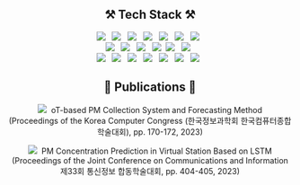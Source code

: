 <h2 align="center"><b>⚒️ Tech Stack ⚒️</b></h2>
<p align="center">
    <img src="https://img.shields.io/badge/Tensorflow-FF6F00?style=flat-square&logo=tensorflow&logoColor=white"/></a> &nbsp 
    <img src="https://img.shields.io/badge/Keras-D00000?style=flat-square&logo=keras&logoColor=white"/></a> &nbsp 
    <img src="https://img.shields.io/badge/PyTorch-EE4C2C?style=flat-square&logo=pytorch&logoColor=white"/></a> &nbsp 
    <img src="https://img.shields.io/badge/scikitlearn-F7931E?style=flat-square&logo=scikit-learn&logoColor=white"/></a> &nbsp 
    <img src="https://img.shields.io/badge/SciPy-8CAAE6?style=flat-square&logo=scipy&logoColor=white"/></a> &nbsp 
    <img src="https://img.shields.io/badge/NumPy-013243?style=flat-square&logo=NumPy&logoColor=white"/></a> &nbsp 
    <img src="https://img.shields.io/badge/pandas-150458?style=flat-square&logo=pandas&logoColor=white"/></a> &nbsp 
    <br> 
    <img src="https://img.shields.io/badge/OpenCV-5C3EE8?style=flat-square&logo=OpenCV&logoColor=white"/></a> &nbsp
    <img src="https://img.shields.io/badge/Jupyter-F37626?style=flat-square&logo=Jupyter&logoColor=white"/></a> &nbsp 
    <img src="https://img.shields.io/badge/Anaconda-44A833?style=flat-square&logo=Anaconda&logoColor=white"/></a> &nbsp 
    <img src="https://img.shields.io/badge/Linux-FCC624?style=flat-square&logo=Linux&logoColor=white"/></a>&nbsp
    <img src="https://img.shields.io/badge/Overleaf-47A141?style=flat-square&logo=Overleaf&logoColor=white"/></a> &nbsp
    <img src="https://img.shields.io/badge/Google Colab-F9AB00?style=flat-square&logo=google-colab&logoColor=white"/></a> &nbsp 
    <br>
    <img src="https://img.shields.io/badge/RaspberryPi-C51A4A?style=flat-square&logo=Raspberry-Pi&logoColor=white"/></a> &nbsp 
    <img src="https://img.shields.io/badge/Arduino-00979D?style=flat-square&logo=Arduino&logoColor=white"/></a> &nbsp
    <img src="https://img.shields.io/badge/Mobius IoT Platform-007396?style=flat-square&logoColor=white"/></a> &nbsp
    <img src="https://img.shields.io/badge/Github-181717?style=flat-square&logo=github&logoColor=white"/></a> &nbsp
    <img src="https://img.shields.io/badge/Python-3766AB?style=flat-square&logo=Python&logoColor=white"/></a> &nbsp
    <img src="https://img.shields.io/badge/JAVA-007396?style=flat-square&logo=Java&logoColor=white"/></a> &nbsp
    <img src="https://img.shields.io/badge/C++-00599C?style=flat-square&logo=cplusplus&logoColor=white"/></a> &nbsp
</p>
<h2 align="center"><b>📝 Publications 📝</b></h2>
<p align="center"><a href="https://www.dbpia.co.kr/Journal/articleDetail?nodeId=NODE11487974"><img src="https://img.shields.io/badge/Paper 2-00629B?style=flat-square&logo=Word&logoColor=white"/></a>&nbsp oT-based PM Collection System and Forecasting Method</br>(Proceedings of the Korea Computer Congress (한국정보과학회 한국컴퓨터종합학술대회), pp. 170-172, 2023)</p>
    <p align="center"><img src="https://img.shields.io/badge/Paper 1-00629B?style=flat-square&logo=Word&logoColor=white"/></a>&nbsp PM Concentration Prediction in Virtual Station Based on LSTM</br>(Proceedings of the Joint Conference on Communications and Information 제33회 통신정보 합동학술대회, pp. 404-405, 2023)</p>
